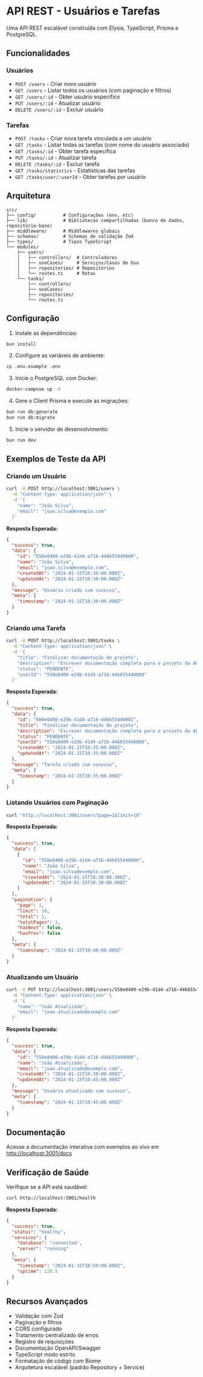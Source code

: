 # API REST - Usuários e Tarefas

Uma API REST escalável construída com Elysia, TypeScript, Prisma e PostgreSQL.

## Funcionalidades

### Usuários
- `POST /users` - Criar novo usuário
- `GET /users` - Listar todos os usuários (com paginação e filtros)
- `GET /users/:id` - Obter usuário específico
- `PUT /users/:id` - Atualizar usuário
- `DELETE /users/:id` - Excluir usuário

### Tarefas
- `POST /tasks` - Criar nova tarefa vinculada a um usuário
- `GET /tasks` - Listar todas as tarefas (com nome do usuário associado)
- `GET /tasks/:id` - Obter tarefa específica
- `PUT /tasks/:id` - Atualizar tarefa
- `DELETE /tasks/:id` - Excluir tarefa
- `GET /tasks/statistics` - Estatísticas das tarefas
- `GET /tasks/user/:userId` - Obter tarefas por usuário

## Arquitetura

```
src/
├── config/          # Configurações (env, etc)
├── lib/             # Bibliotecas compartilhadas (banco de dados, repositório-base)
├── middleware/      # Middlewares globais
├── schemas/         # Schemas de validação Zod
├── types/           # Tipos TypeScript
└── modules/
    ├── users/
    │   ├── controllers/  # Controladores
    │   ├── useCases/     # Serviços/Casos de Uso
    │   ├── repositories/ # Repositórios
    │   └── routes.ts     # Rotas
    └── tasks/
        ├── controllers/
        ├── useCases/
        ├── repositories/
        └── routes.ts
```

## Configuração

1. Instale as dependências:
```bash
bun install
```

2. Configure as variáveis de ambiente:
```bash
cp .env.example .env
```

3. Inicie o PostgreSQL com Docker:
```bash
docker-compose up -d
```

4. Gere o Client Prisma e execute as migrações:
```bash
bun run db:generate
bun run db:migrate
```

5. Inicie o servidor de desenvolvimento:
```bash
bun run dev
```

## Exemplos de Teste da API

### Criando um Usuário

```bash
curl -X POST http://localhost:3001/users \
  -H "Content-Type: application/json" \
  -d '{
    "name": "João Silva",
    "email": "joao.silva@exemplo.com"
  }'
```

**Resposta Esperada:**
```json
{
  "success": true,
  "data": {
    "id": "550e8400-e29b-41d4-a716-446655440000",
    "name": "João Silva",
    "email": "joao.silva@exemplo.com",
    "createdAt": "2024-01-15T10:30:00.000Z",
    "updatedAt": "2024-01-15T10:30:00.000Z"
  },
  "message": "Usuário criado com sucesso",
  "meta": {
    "timestamp": "2024-01-15T10:30:00.000Z"
  }
}
```

### Criando uma Tarefa

```bash
curl -X POST http://localhost:3001/tasks \
  -H "Content-Type: application/json" \
  -d '{
    "title": "Finalizar documentação do projeto",
    "description": "Escrever documentação completa para o projeto da API REST",
    "status": "PENDENTE",
    "userId": "550e8400-e29b-41d4-a716-446655440000"
  }'
```

**Resposta Esperada:**
```json
{
  "success": true,
  "data": {
    "id": "660e8400-e29b-41d4-a716-446655440001",
    "title": "Finalizar documentação do projeto",
    "description": "Escrever documentação completa para o projeto da API REST",
    "status": "PENDENTE",
    "userId": "550e8400-e29b-41d4-a716-446655440000",
    "createdAt": "2024-01-15T10:35:00.000Z",
    "updatedAt": "2024-01-15T10:35:00.000Z"
  },
  "message": "Tarefa criada com sucesso",
  "meta": {
    "timestamp": "2024-01-15T10:35:00.000Z"
  }
}
```

### Listando Usuários com Paginação

```bash
curl "http://localhost:3001/users?page=1&limit=10"
```

**Resposta Esperada:**
```json
{
  "success": true,
  "data": [
    {
      "id": "550e8400-e29b-41d4-a716-446655440000",
      "name": "João Silva",
      "email": "joao.silva@exemplo.com",
      "createdAt": "2024-01-15T10:30:00.000Z",
      "updatedAt": "2024-01-15T10:30:00.000Z"
    }
  ],
  "pagination": {
    "page": 1,
    "limit": 10,
    "total": 1,
    "totalPages": 1,
    "hasNext": false,
    "hasPrev": false
  },
  "meta": {
    "timestamp": "2024-01-15T10:40:00.000Z"
  }
}
```

### Atualizando um Usuário

```bash
curl -X PUT http://localhost:3001/users/550e8400-e29b-41d4-a716-446655440000 \
  -H "Content-Type: application/json" \
  -d '{
    "name": "João Atualizado",
    "email": "joao.atualizado@exemplo.com"
  }'
```

**Resposta Esperada:**
```json
{
  "success": true,
  "data": {
    "id": "550e8400-e29b-41d4-a716-446655440000",
    "name": "João Atualizado",
    "email": "joao.atualizado@exemplo.com",
    "createdAt": "2024-01-15T10:30:00.000Z",
    "updatedAt": "2024-01-15T10:45:00.000Z"
  },
  "message": "Usuário atualizado com sucesso",
  "meta": {
    "timestamp": "2024-01-15T10:45:00.000Z"
  }
}
```

## Documentação

Acesse a documentação interativa com exemplos ao vivo em [http://localhost:3001/docs](http://localhost:3001/docs)

## Verificação de Saúde

Verifique se a API está saudável:
```bash
curl http://localhost:3001/health
```

**Resposta Esperada:**
```json
{
  "success": true,
  "status": "healthy",
  "services": {
    "database": "connected",
    "server": "running"
  },
  "meta": {
    "timestamp": "2024-01-15T10:50:00.000Z",
    "uptime": 120.5
  }
}
```

## Recursos Avançados

- Validação com Zod
- Paginação e filtros
- CORS configurado
- Tratamento centralizado de erros
- Registro de requisições
- Documentação OpenAPI/Swagger
- TypeScript modo estrito
- Formatação de código com Biome
- Arquitetura escalável (padrão Repository + Service)